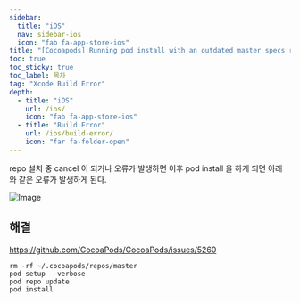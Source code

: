 ```yaml
---
sidebar:
  title: "iOS"
  nav: sidebar-ios
  icon: "fab fa-app-store-ios"
title: "[Cocoapods] Running pod install with an outdated master specs repo shows error message"
toc: true
toc_sticky: true
toc_label: 목차
tag: "Xcode Build Error"
depth:
  - title: "iOS"
    url: /ios/
    icon: "fab fa-app-store-ios"
  - title: "Build Error"
    url: /ios/build-error/
    icon: "far fa-folder-open"
---
```

repo 설치 중 cancel 이 되거나 오류가 발생하면 이후 pod install 을 하게 되면 아래 와 같은 오류가 발생하게 된다.

![Image](https://drive.google.com/uc?export=view&id=1tNW8Vjxh9QjeCKyFLJfGBlr5QBMTgusk)

## 해결
https://github.com/CocoaPods/CocoaPods/issues/5260

```
rm -rf ~/.cocoapods/repos/master
pod setup --verbose
pod repo update
pod install
```
